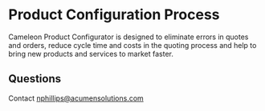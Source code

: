 # Product Configuration Process

Cameleon Product Configurator is designed to eliminate errors in quotes and orders, reduce cycle time and 
costs in the quoting process and help to bring new products and services to market faster.

## Questions

Contact <nphillips@acumensolutions.com>